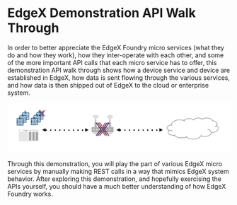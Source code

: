 # EdgeX Demonstration API Walk Through

In order to better appreciate the EdgeX Foundry micro services (what
they do and how they work), how they inter-operate with each other, and
some of the more important API calls that each micro service has to
offer, this demonstration API walk through shows how a device service
and device are established in EdgeX, how data is sent flowing through
the various services, and how data is then shipped out of EdgeX to the
cloud or enterprise system.

![image](EdgeX_WalkthroughDeployment.png)

Through this demonstration, you will play the part of various EdgeX
micro services by manually making REST calls in a way that mimics EdgeX
system behavior. After exploring this demonstration, and hopefully
exercising the APIs yourself, you should have a much better
understanding of how EdgeX Foundry works.


